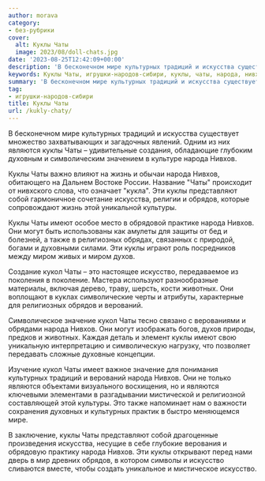 ```yaml
---
author: morava
category:
- без-рубрики
cover:
  alt: Куклы Чаты
  image: 2023/08/doll-chats.jpg
date: '2023-08-25T12:42:09+00:00'
description: 'В бесконечном мире культурных традиций и искусства существует множество захватывающих и загадочных явлений. Одним из них являются куклы Чаты –...'
keywords: Куклы Чаты, игрушки-народов-сибири, куклы, чаты, народа, нивхов, культурных, искусства, являются, обрядов, кукол, искусство, мире, традиций, жизнь, представляют, собой
summary: 'В бесконечном мире культурных традиций и искусства существует множество захватывающих и загадочных явлений. Одним из них являются куклы Чаты –...'
tag:
- игрушки-народов-сибири
title: Куклы Чаты
url: /kukly-chaty/
---
```


В бесконечном мире культурных традиций и искусства существует множество захватывающих и загадочных явлений. Одним из них являются куклы Чаты – удивительные создания, обладающие глубоким духовным и символическим значением в культуре народа Нивхов.

Куклы Чаты важно влияют на жизнь и обычаи народа Нивхов, обитающего на Дальнем Востоке России. Название "Чаты" происходит от нивхского слова, что означает "кукла". Эти куклы представляют собой гармоничное сочетание искусства, религии и обрядов, которые сопровождают жизнь этой уникальной культуры.

Куклы Чаты имеют особое место в обрядовой практике народа Нивхов. Они могут быть использованы как амулеты для защиты от бед и болезней, а также в религиозных обрядах, связанных с природой, богами и духовными силами. Эти куклы играют роль посредников между миром живых и миром духов.

Создание кукол Чаты – это настоящее искусство, передаваемое из поколения в поколение. Мастера используют разнообразные материалы, включая дерево, траву, шерсть, кости животных. Они воплощают в куклах символические черты и атрибуты, характерные для религиозных обрядов и верований.

Символическое значение кукол Чаты тесно связано с верованиями и обрядами народа Нивхов. Они могут изображать богов, духов природы, предков и животных. Каждая деталь и элемент куклы имеют свою уникальную интерпретацию и символическую нагрузку, что позволяет передавать сложные духовные концепции.

Изучение кукол Чаты имеет важное значение для понимания культурных традиций и верований народа Нивхов. Они не только являются объектами визуального восхищения, но и являются ключевыми элементами в разгадывании мистической и религиозной составляющей этой культуры. Это также напоминает нам о важности сохранения духовных и культурных практик в быстро меняющемся мире.

В заключение, куклы Чаты представляют собой драгоценные произведения искусства, несущие в себе глубокие верования и обрядовую практику народа Нивхов. Эти куклы открывают перед нами дверь в мир древних обрядов, в котором символы и искусство сливаются вместе, чтобы создать уникальное и мистическое искусство.